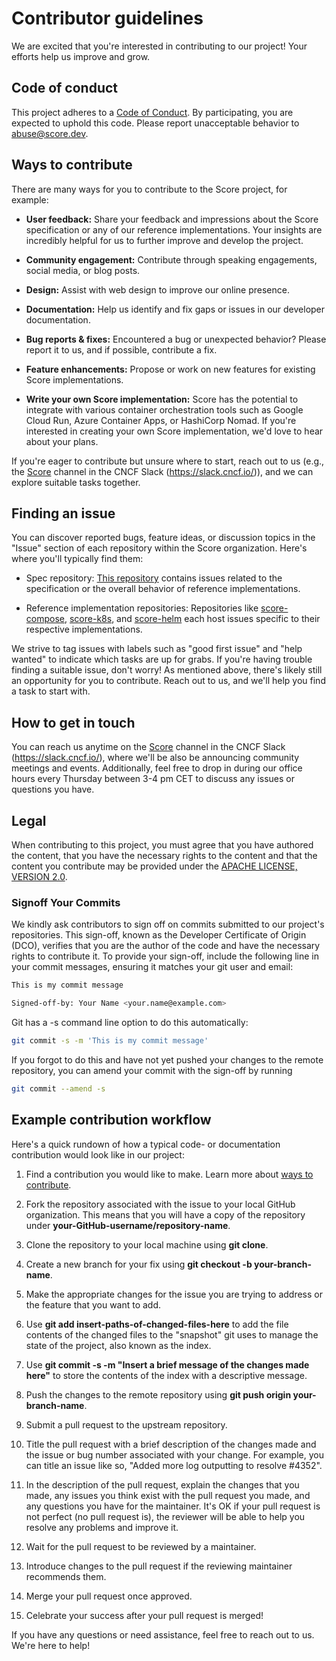 # Contributor guidelines

We are excited that you're interested in contributing to our project! Your efforts help us improve and grow.

## Code of conduct

This project adheres to a [Code of Conduct](CODE_OF_CONDUCT.md). By participating, you are expected to uphold this code. Please report unacceptable behavior to abuse@score.dev.

## Ways to contribute

There are many ways for you to contribute to the Score project, for example:

- **User feedback:** Share your feedback and impressions about the Score specification or any of our reference implementations. Your insights are incredibly helpful for us to further improve and develop the project.

- **Community engagement:** Contribute through speaking engagements, social media, or blog posts.

- **Design:**  Assist with web design to improve our online presence.

- **Documentation:** Help us identify and fix gaps or issues in our developer documentation.

- **Bug reports & fixes:** Encountered a bug or unexpected behavior? Please report it to us, and if possible, contribute a fix.

- **Feature enhancements:** Propose or work on new features for existing Score implementations.

- **Write your own Score implementation:** Score has the potential to integrate with various container orchestration tools such as Google Cloud Run, Azure Container Apps, or HashiCorp Nomad. If you're interested in creating your own Score implementation, we'd love to hear about your plans.

If you're eager to contribute but unsure where to start, reach out to us (e.g., the [Score](https://cloud-native.slack.com/archives/C07DN0D1UCW) channel in the CNCF Slack (<https://slack.cncf.io/>)), and we can explore suitable tasks together.

## Finding an issue

You can discover reported bugs, feature ideas, or discussion topics in the "Issue" section of each repository within the Score organization. Here's where you'll typically find them:

- Spec repository: [This repository](https://github.com/score-spec/spec) contains issues related to the specification or the overall behavior of reference implementations.

- Reference implementation repositories: Repositories like [score-compose](https://github.com/score-spec/score-compose), [score-k8s](https://github.com/score-spec/score-k8s), and [score-helm](https://github.com/score-spec/score-helm) each host issues specific to their respective implementations.

We strive to tag issues with labels such as "good first issue" and "help wanted" to indicate which tasks are up for grabs. If you're having trouble finding a suitable issue, don't worry! As mentioned above, there's likely still an opportunity for you to contribute. Reach out to us, and we'll help you find a task to start with.

## How to get in touch

You can reach us anytime on the [Score](https://cloud-native.slack.com/archives/C07DN0D1UCW) channel in the CNCF Slack (<https://slack.cncf.io/>), where we'll be also be announcing community meetings and events. Additionally, feel free to drop in during our office hours every Thursday between 3-4 pm CET to discuss any issues or questions you have.

## Legal

When contributing to this project, you must agree that you have authored the content, that you have the necessary rights to the content and that the content you contribute may be provided under the [APACHE LICENSE, VERSION 2.0](LICENSE).

### Signoff Your Commits

We kindly ask contributors to sign off on commits submitted to our project's repositories. This sign-off, known as the Developer Certificate of Origin (DCO), verifies that you are the author of the code and have the necessary rights to contribute it. To provide your sign-off, include the following line in your commit messages, ensuring it matches your git user and email:

```bash
This is my commit message

Signed-off-by: Your Name <your.name@example.com>
```

Git has a -s command line option to do this automatically:

``` bash
git commit -s -m 'This is my commit message'
```

If you forgot to do this and have not yet pushed your changes to the remote repository, you can amend your commit with the sign-off by running

``` bash
git commit --amend -s
```

## Example contribution workflow

Here's a quick rundown of how a typical code- or documentation contribution would look like in our project:

1. Find a contribution you would like to make. Learn more about [ways to contribute](#ways-to-contribute).

2. Fork the repository associated with the issue to your local GitHub organization. This means that you will have a copy of the repository under **your-GitHub-username/repository-name**.

3. Clone the repository to your local machine using **git clone**.

4. Create a new branch for your fix using **git checkout -b your-branch-name**.

5. Make the appropriate changes for the issue you are trying to address or the feature that you want to add.

6. Use **git add insert-paths-of-changed-files-here** to add the file contents of the changed files to the "snapshot" git uses to manage the state of the project, also known as the index.

7. Use **git commit -s -m "Insert a brief message of the changes made here"** to store the contents of the index with a descriptive message.

8. Push the changes to the remote repository using **git push origin your-branch-name**.

9. Submit a pull request to the upstream repository.

10. Title the pull request with a brief description of the changes made and the issue or bug number associated with your change. For example, you can title an issue like so, "Added more log outputting to resolve #4352".

11. In the description of the pull request, explain the changes that you made, any issues you think exist with the pull request you made, and any questions you have for the maintainer. It's OK if your pull request is not perfect (no pull request is), the reviewer will be able to help you resolve any problems and improve it.

12. Wait for the pull request to be reviewed by a maintainer.

13. Introduce changes to the pull request if the reviewing maintainer recommends them.

14. Merge your pull request once approved.

15. Celebrate your success after your pull request is merged!

 If you have any questions or need assistance, feel free to reach out to us. We're here to help!
